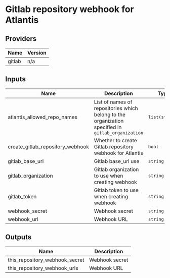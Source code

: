# Gitlab repository webhook for Atlantis

<!-- BEGINNING OF PRE-COMMIT-TERRAFORM DOCS HOOK -->
## Providers

| Name | Version |
|------|---------|
| gitlab | n/a |

## Inputs

| Name | Description | Type | Default | Required |
|------|-------------|------|---------|:-----:|
| atlantis\_allowed\_repo\_names | List of names of repositories which belong to the organization specified in `gitlab_organization` | `list(string)` | n/a | yes |
| create\_gitlab\_repository\_webhook | Whether to create Gitlab repository webhook for Atlantis | `bool` | `true` | no |
| gitlab\_base\_url | Gitlab base\_url use | `string` | `""` | no |
| gitlab\_organization | Gitlab organization to use when creating webhook | `string` | `""` | no |
| gitlab\_token | Gitlab token to use when creating webhook | `string` | `""` | no |
| webhook\_secret | Webhook secret | `string` | `""` | no |
| webhook\_url | Webhook URL | `string` | `""` | no |

## Outputs

| Name | Description |
|------|-------------|
| this\_repository\_webhook\_secret | Webhook secret |
| this\_repository\_webhook\_urls | Webhook URL |

<!-- END OF PRE-COMMIT-TERRAFORM DOCS HOOK -->
